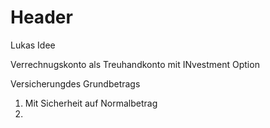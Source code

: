 <!-- TITLE: Treuhandkonto Investmentoption -->
<!-- SUBTITLE: A quick summary of Treuhandkonto Investmentoption -->

# Header


Lukas Idee 


Verrechnugskonto als Treuhandkonto mit INvestment Option


Versicherungdes Grundbetrags 


1. Mit Sicherheit auf Normalbetrag
2. 

